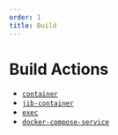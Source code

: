 ```yaml
---
order: 1
title: Build
---
```


# Build Actions

  * [`container`](./container.md)
  * [`jib-container`](./jib-container.md)
  * [`exec`](./exec.md)
  * [`docker-compose-service`](./docker-compose-service.md)

